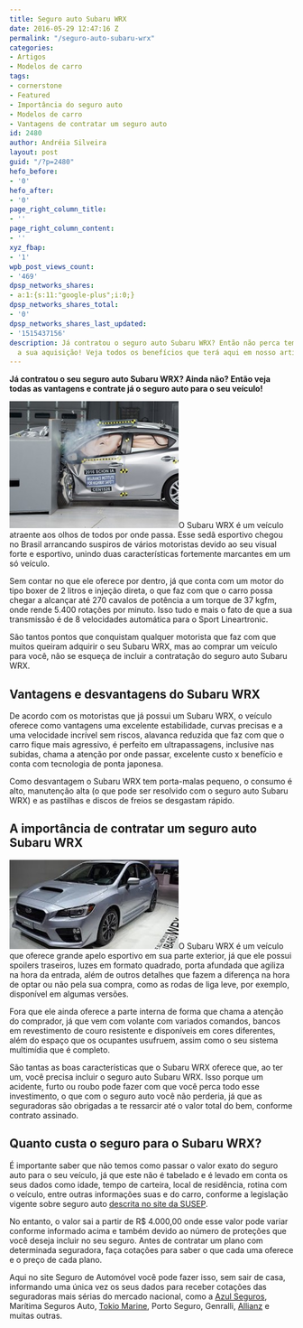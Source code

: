 ```yaml
---
title: Seguro auto Subaru WRX
date: 2016-05-29 12:47:16 Z
permalink: "/seguro-auto-subaru-wrx"
categories:
- Artigos
- Modelos de carro
tags:
- cornerstone
- Featured
- Importância do seguro auto
- Modelos de carro
- Vantagens de contratar um seguro auto
id: 2480
author: Andréia Silveira
layout: post
guid: "/?p=2480"
hefo_before:
- '0'
hefo_after:
- '0'
page_right_column_title:
- ''
page_right_column_content:
- ''
xyz_fbap:
- '1'
wpb_post_views_count:
- '469'
dpsp_networks_shares:
- a:1:{s:11:"google-plus";i:0;}
dpsp_networks_shares_total:
- '0'
dpsp_networks_shares_last_updated:
- '1515437156'
description: Já contratou o seguro auto Subaru WRX? Então não perca tempo e faça já
  a sua aquisição! Veja todos os benefícios que terá aqui em nosso artigo.
---
```


**Já contratou o seu seguro auto Subaru WRX? Ainda não? Então veja todas as vantagens e contrate já o seguro auto para o seu veículo!**

<a href="/wp-content/uploads/2016/05/Seguro-auto-Subaru-WRX.jpg" rel="attachment wp-att-2481"><img class="alignleft wp-image-2481 size-medium" title="Seguro auto Subaru WRX" src="/wp-content/uploads/2016/05/Seguro-auto-Subaru-WRX-300x225.jpg" alt="Seguro auto Subaru WRX" width="300" height="225" /></a>O Subaru WRX é um veículo atraente aos olhos de todos por onde passa. Esse sedã esportivo chegou no Brasil arrancando suspiros de vários motoristas devido ao seu visual forte e esportivo, unindo duas características fortemente marcantes em um só veículo.

Sem contar no que ele oferece por dentro, já que conta com um motor do tipo boxer de 2 litros e injeção direta, o que faz com que o carro possa chegar a alcançar até 270 cavalos de potência a um torque de 37 kgfm, onde rende 5.400 rotações por minuto. Isso tudo e mais o fato de que a sua transmissão é de 8 velocidades automática para o Sport Lineartronic.

São tantos pontos que conquistam qualquer motorista que faz com que muitos queiram adquirir o seu Subaru WRX, mas ao comprar um veículo para você, não se esqueça de incluir a contratação do seguro auto Subaru WRX.

## Vantagens e desvantagens do Subaru WRX

De acordo com os motoristas que já possui um Subaru WRX, o veículo oferece como vantagens uma excelente estabilidade, curvas precisas e a uma velocidade incrível sem riscos, alavanca reduzida que faz com que o carro fique mais agressivo, é perfeito em ultrapassagens, inclusive nas subidas, chama a atenção por onde passar, excelente custo x benefício e conta com tecnologia de ponta japonesa.

Como desvantagem o Subaru WRX tem porta-malas pequeno, o consumo é alto, manutenção alta (o que pode ser resolvido com o seguro auto Subaru WRX) e as pastilhas e discos de freios se desgastam rápido.

## A importância de contratar um seguro auto Subaru WRX

<a href="/wp-content/uploads/2016/05/Seguro-auto-Subaru-WRX2.jpg" rel="attachment wp-att-2482"><img class="alignleft wp-image-2482 size-medium" title="Seguro auto Subaru WRX" src="/wp-content/uploads/2016/05/Seguro-auto-Subaru-WRX2-300x158.jpg" alt="Seguro auto Subaru WRX" width="300" height="158" /></a>O Subaru WRX é um veículo que oferece grande apelo esportivo em sua parte exterior, já que ele possui spoilers traseiros, luzes em formato quadrado, porta afundada que agiliza na hora da entrada, além de outros detalhes que fazem a diferença na hora de optar ou não pela sua compra, como as rodas de liga leve, por exemplo, disponível em algumas versões.

Fora que ele ainda oferece a parte interna de forma que chama a atenção do comprador, já que vem com volante com variados comandos, bancos em revestimento de couro resistente e disponíveis em cores diferentes, além do espaço que os ocupantes usufruem, assim como o seu sistema multimídia que é completo.

São tantas as boas características que o Subaru WRX oferece que, ao ter um, você precisa incluir o seguro auto Subaru WRX. Isso porque um acidente, furto ou roubo pode fazer com que você perca todo esse investimento, o que com o seguro auto você não perderia, já que as seguradoras são obrigadas a te ressarcir até o valor total do bem, conforme contrato assinado.

## Quanto custa o seguro para o Subaru WRX?

É importante saber que não temos como passar o valor exato do seguro auto para o seu veículo, já que este não é tabelado e é levado em conta os seus dados como idade, tempo de carteira, local de residência, rotina com o veículo, entre outras informações suas e do carro, conforme a legislação vigente sobre seguro auto <a href="http://www.susep.gov.br/setores-susep/cgpro/coseb/duvidas-dos-segurados-sobre-seguro-de-automoveis" target="_blank">descrita no site da SUSEP</a>.

No entanto, o valor sai a partir de R$ 4.000,00 onde esse valor pode variar conforme informado acima e também devido ao número de proteções que você deseja incluir no seu seguro. Antes de contratar um plano com determinada seguradora, faça cotações para saber o que cada uma oferece e o preço de cada plano.

Aqui no site Seguro de Automóvel você pode fazer isso, sem sair de casa, informando uma única vez os seus dados para receber cotações das seguradoras mais sérias do mercado nacional, como a <a href="/azul-seguros-auto" target="_blank">Azul Seguros</a>, Marítima Seguros Auto, <a href="/tokio-marine-seguro-automovel/" target="_blank">Tokio Marine</a>, Porto Seguro, Genralli, <a href="/allianz" target="_blank">Allianz</a> e muitas outras.